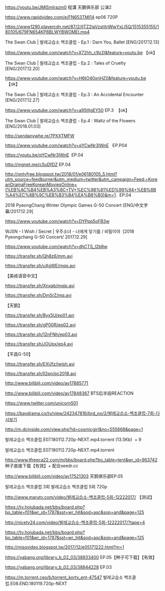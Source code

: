 
https://youtu.be/JMlSmlrazm0 程瀟 天鵝俱乐部 公演2

https://www.rapidvideo.com/e/FN653TMI14  ep06 720P


https://www1290.playercdn.net/87/2/IlTZ2laVzstjtnWwYxLI5Q/1515355155/180105/679FN654KP8BLWYBWOMEI.mp4


The Swan Club | 발레교습소 백조클럽 - Ep.1 : Darn You, Ballet [ENG/2017.12.13]

https://www.youtube.com/watch?v=X72hh_c9z2I&feature=youtu.be 【ok】

The Swan Club | 발레교습소 백조클럽 - Ep.2 : Tales of Cruelty [ENG/2017.12.20]

https://www.youtube.com/watch?v=H6tO40xnHZ0&feature=youtu.be  【ok】

The Swan Club | 발레교습소 백조클럽 - Ep.3 : An Accidental Encounter [ENG/2017.12.27]

https://www.youtube.com/watch?v=a95tIlgEY50  EP.3  【ok】

The Swan Club | 발레교습소 백조클럽 - Ep.4 : Waltz of the Flowers [ENG/2018.01.03]

http://sendanywhe.re/7PXXTMFW

https://www.youtube.com/watch?v=qYCwNr3IWnE   EP.P04

https://youtu.be/qYCwNr3IWnE  EP.04

http://mgnet.me/cSuDfDZ EP.04

http://ontvfree.blogspot.tw/2018/01/e06180105_5.html?utm_source=feedburner&utm_medium=twitter&utm_campaign=Feed:+KoreanDramaFreeKoreanMoviesOnline+(%EB%AC%B4%EB%A3%8C+TV+%EC%98%81%ED%99%94+%EB%8B%A4%EC%8B%9C%EB%B3%B4%EA%B8%B0)&m=1.  EP.04


2018 PyeongChang Winter Olympic Games G-50 Concert [ENG/中文字幕/2017.12.29]

https://www.youtube.com/watch?v=DYPpp5oFB3w

WJSN - I Wish / Secret | 우주소녀 - 너에게 닿기를 / 비밀이야  [2018 Pyeongchang G-50 Concert/ 2017.12.29]

https://www.youtube.com/watch?v=dhCTS_l2b8w

https://transfer.sh/Qh8z6/mm.avi

https://transfer.sh/uXgWE/mqq.avi

【美岐语音中文】

https://transfer.sh/Xnxqb/mqjp.avi

https://transfer.sh/Dm5rZ/mq.avi

【天鹅】

https://transfer.sh/Byx5U/ep01.avi

https://transfer.sh/gP00R/ep02.avi

https://transfer.sh/12nFNh/ep03.avi

https://transfer.sh/JOUpx/ep4.avi

【平昌G-50】

https://transfer.sh/EXUfz/iwish.avi

https://transfer.sh/ll2pn/pc2018.avi


http://www.bilibili.com/video/av17885771

http://www.bilibili.com/video/av17848367 BTS后半段REACTION

https://www.twitter.com/unicorn501

https://baydrama.co/tv/view/242347816/brd_no/2/발레교습소-백조클럽-7회-다시보기

http://m.dcinside.com/view.php?id=cosmicgirl&no=555668&page=1

 발레교습소 백조클럽.E07.180112.720p-NEXT.mp4.torrent (13.5Kb)  + 9

발레교습소 백조클럽.E07.180112.720p-NEXT.mp4.torrent

http://www.tfreeca22.com/m/bbs/board.php?bo_table=tent&wr_id=963742
 种子直接下载【有效】+ 配合seedr.cc

http://www.bilibili.com/video/av17521303  天鹅俱乐部EP.05

발레교습소 백조클럽 3회
발레교습소 백조클럽 5회 720p

http://www.marutv.com/video/발레교습소-백조클럽-5회-12222017/ 【测试】

https://tv.hojubada.net/bbs/board.php?bo_table=f01&wr_id=1787&sst=wr_hit&sod=asc&sop=and&page=125

http://nicetv24.com/video/발레교습소-백조클럽-5회-12222017/?tape=4

https://tv.hojubada.net/bbs/board.php?bo_table=f01&wr_id=1787&sst=wr_hit&sod=asc&sop=and&page=125

http://misovideo.blogspot.tw/2017/12/e05171222.html?m=1

https://yabang.org/library_b_02_03/38933400  EP.05【种子可下载】【有效】

https://yabang.org/library_b_02_03/38844228  EP.03

https://m.torrent.ceo/b/torrent_kortv_ent-47547  발레교습소 백조클럽.E08.END.180119.720p-NEXT







